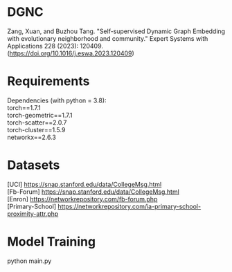 # DGNC
Zang, Xuan, and Buzhou Tang. "Self-supervised Dynamic Graph Embedding with evolutionary neighborhood and community." Expert Systems with Applications 228 (2023): 120409.(https://doi.org/10.1016/j.eswa.2023.120409)

# Requirements
Dependencies (with python = 3.8):   
torch==1.7.1    
torch-geometric==1.7.1   
torch-scatter==2.0.7  
torch-cluster==1.5.9  
networkx==2.6.3  

# Datasets

[UCI] https://snap.stanford.edu/data/CollegeMsg.html  
[Fb-Forum] https://snap.stanford.edu/data/CollegeMsg.html  
[Enron] https://networkrepository.com/fb-forum.php  
[Primary-School] https://networkrepository.com/ia-primary-school-proximity-attr.php  

# Model Training

python main.py
